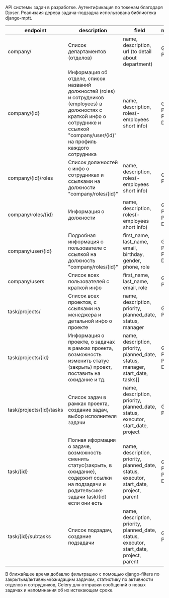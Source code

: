API системы задач в разработке. Аутентификация по токенам благодаря Djoser. Реализаия дерева задача-подзадча использована библиотека django-mptt.

| endpoint                 | description                                                                                                                                                                               | field                                                                                    | methods                   |
|--------------------------|-------------------------------------------------------------------------------------------------------------------------------------------------------------------------------------------|------------------------------------------------------------------------------------------|---------------------------|
| company/                 | Список департаментов (отделов)                                                                                                                                                            | name, description, url (to detail about department)                                      | GET, POST                 |
| company/{id}             | Информация об отделе, список названий должностей  (roles) и сотрудников (employees) в должностях  c краткой инфо о сотруднике и ссылкой "company/user/{id}" на профиль каждого сотрудника | name, description, roles(-employees short info)                                          | GET, PUT, PATCH, DELETE   |
| company/{id}/roles       | Список должностей с инфо о сотрудниках и ссылками на должности "company/roles/{id}"                                                                                                       | name, description, roles(-employees short info)                                          | GET, POST                 |
| company/roles/{id}       | Информация о должности                                                                                                                                                                    | name, description, roles(-employees short info)                                          | GET, PUT, PATCH, DELETE   |
| company/user/{id}        | Подробная информация о пользователе с ссылкой на должность "company/roles/{id}"                                                                                                           | first_name, last_name, email, birthday, gender, phone, role                              | GET, PUT, PATCH, DELETE   |
| company/users            | Список всех пользователей с краткой инфо                                                                                                                                                  | first_name, last_name, email, role                                                       | GET, POST                 |
| task/projects/           | Список всех проектов, с ссылками на менеджера и детальной инфо о проекте                                                                                                                  | name, description, priority, planned_date, status, manager                               | GET, POST                 |
| task/projects/{id}       | Информация о проекте, о задачах в рамках проекта, возможность изменить статус (закрыть) проект, поставить на ожидание и тд.                                                               | name, description, priority, planned_date, status, manager, start_date, tasks[]          | GET, PUT, PATCH, DELETE   |
| task/projects/{id}/tasks | Список задач в рамках проекта, создание задач, выбор исполнителя задачи                                                                                                                   | name, description, priority, planned_date, status, executor, start_date, project         | GET, POST                 |
| task/{id}                | Полная иформация о задаче, возможность сменить статус(закрыть, в ожидание), содержит ссылки на подзадачи и родительсике задачи task/{id} если они есть                                    | name, description, priority, planned_date, status, executor, start_date, project, parent | GET, PUT, PATCH, DELETE   |
| task/{id}/subtasks       | Список подзадач, создание подзадачи                                                                                                                                                       | name, description, priority, planned_date, status, executor, start_date, project, parent | GET, POST                 |


В ближайшее время добавлю фильтрацию с помощью django-filters по закрытым/активным/ожидащим задачам, статистику по активности отделов и сотрудников, Celery для отправки сообщений о новых задачах и напоминания об их истекающем сроке. 